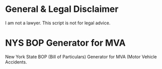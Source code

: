 # General & Legal Disclaimer
I am not a lawyer. This script is not for legal advice. 

# NYS BOP Generator for MVA
New York State BOP (Bill of Particulars) Generator for MVA (Motor Vehicle Accidents.
